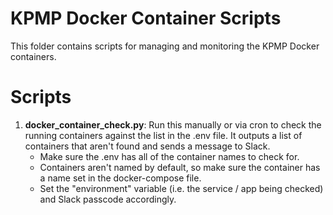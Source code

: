 # KPMP Docker Container Scripts 
This folder contains scripts for managing and monitoring the KPMP Docker containers.

# Scripts
1. **docker_container_check.py**: Run this manually or via cron to check the running containers against the list in the .env file. It outputs a list of containers that aren't found and sends a message to Slack. 
   - Make sure the .env has all of the container names to check for.
   - Containers aren't named by default, so make sure the container has a name set in the docker-compose file.
   - Set the "environment" variable (i.e. the service / app being checked) and Slack passcode accordingly. 
